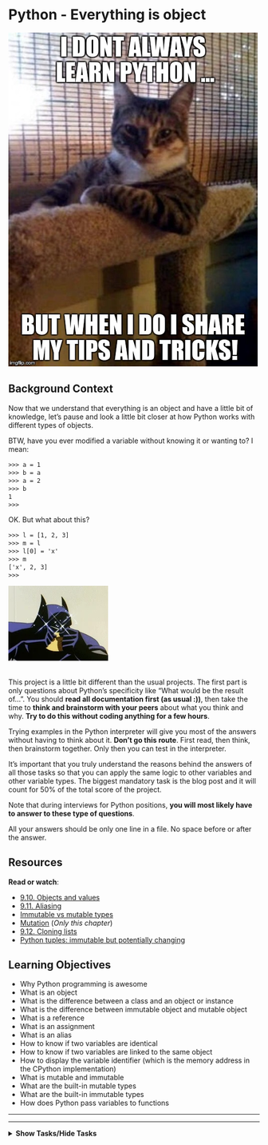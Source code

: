 # Python - Everything is object

<p><img src="./r_208403_QPSN8.jpg" alt="" style="" /><br /></p>

<h2>Background Context</h2>

<p>Now that we understand that everything is an object and have a little bit of knowledge, let&rsquo;s pause and look a little bit closer at how Python works with different types of objects.</p>

<p>BTW, have you ever modified a variable without knowing it or wanting to? I mean:</p>

<pre><code>&gt;&gt;&gt; a = 1
&gt;&gt;&gt; b = a
&gt;&gt;&gt; a = 2
&gt;&gt;&gt; b
1
&gt;&gt;&gt; 
</code></pre>

<p>OK. But what about this?</p>

<pre><code>&gt;&gt;&gt; l = [1, 2, 3]
&gt;&gt;&gt; m = l
&gt;&gt;&gt; l[0] = &#39;x&#39;
&gt;&gt;&gt; m
[&#39;x&#39;, 2, 3]
&gt;&gt;&gt; 
</code></pre>

<p><img src="./giphy.webp" alt="" style="" /><br />
<br /></p>

<p>This project is a little bit different than the usual projects. The first part is only questions about Python&rsquo;s specificity like &ldquo;What would be the result of&hellip;&rdquo;. 
You should <strong>read all documentation first (as usual :))</strong>, then take the time to <strong>think and brainstorm with your peers</strong> about what you think and why. <strong>Try to do this without coding anything for a few hours</strong>.</p>

<p>Trying examples in the Python interpreter will give you most of the answers without having to think about it. <strong>Don&rsquo;t go this route</strong>. First read, then think, then brainstorm together. Only then you can test in the interpreter.</p>

<p>It&rsquo;s important that you truly understand the reasons behind the answers of all those tasks so that you can apply the same logic to other variables and other variable types.
The biggest mandatory task is the blog post and it will count for 50% of the total score of the project.</p>

<p>Note that during interviews for Python positions, <strong>you will most likely have to answer to these type of questions</strong>.</p>

<p>All your answers should be only one line in a file. No space before or after the answer.</p>

## Resources

<p><strong>Read or watch</strong>:</p>

<ul>
<li><a href="http://www.openbookproject.net/thinkcs/python/english2e/ch09.html#objects-and-values" title="9.10. Objects and values" target="_blank">9.10. Objects and values</a> </li>
<li><a href="http://www.openbookproject.net/thinkcs/python/english2e/ch09.html#aliasing" title="9.11. Aliasing" target="_blank">9.11. Aliasing</a> </li>
<li><a href="https://stackoverflow.com/questions/8056130/immutable-vs-mutable-types" title="Immutable vs mutable types" target="_blank">Immutable vs mutable types</a> </li>
<li><a href="http://composingprograms.com/pages/24-mutable-data.html#sequence-objects" title="Mutation" target="_blank">Mutation</a> (<em>Only this chapter</em>)</li>
<li><a href="http://www.openbookproject.net/thinkcs/python/english2e/ch09.html#cloning-lists" title="9.12. Cloning lists" target="_blank">9.12. Cloning lists</a> </li>
<li><a href="http://radar.oreilly.com/2014/10/python-tuples-immutable-but-potentially-changing.html" title="Python tuples: immutable but potentially changing" target="_blank">Python tuples: immutable but potentially changing</a> </li>
</ul>

<h2>Learning Objectives</h2>

<ul>
<li>Why Python programming is awesome</li>
<li>What is an object</li>
<li>What is the difference between a class and an object or instance</li>
<li>What is the difference between immutable object and mutable object</li>
<li>What is a reference</li>
<li>What is an assignment</li>
<li>What is an alias</li>
<li>How to know if two variables are identical</li>
<li>How to know if two variables are linked to the same object</li>
<li>How to display the variable identifier (which is the memory address in the CPython implementation)</li>
<li>What is mutable and immutable</li>
<li>What are the built-in mutable types</li>
<li>What are the built-in immutable types</li>
<li>How does Python pass variables to functions</li>
</ul>

--- 
---

<details>
<summary><strong>Show Tasks/Hide Tasks</strong></summary><br>

# TASKS

# 0. Who am I?
   
<p>What function would you use to print the type of an object?</p>

<p>Write the name of the function in the file, without <code>()</code>.</p>

  </div>

[(answer)](./0-answer.txt)


# 1. Where are you?

   
<p>How do you get the variable identifier (which is the memory address in the CPython implementation)?</p>

<p>Write the name of the function in the file, without <code>()</code>.</p>

  </div>

[(answer)](./1-answer.txt)


# 2. Right count
   
<p>In the following code, do <code>a</code> and <code>b</code> point to the same object?
Answer with <code>Yes</code> or <code>No</code>.</p>

<pre><code>&gt;&gt;&gt; a = 89
&gt;&gt;&gt; b = 100
</code></pre>

  </div>

[(answer)](./2-answer.txt)


# 3. Right count =
   
<p>In the following code, do <code>a</code> and <code>b</code> point to the same object?
Answer with <code>Yes</code> or <code>No</code>.</p>

<pre><code>&gt;&gt;&gt; a = 89
&gt;&gt;&gt; b = 89
</code></pre>

  </div>

[(answer)](./3-answer.txt)

# 4. Right count =
   
<p>In the following code, do <code>a</code> and <code>b</code> point to the same object?
Answer with <code>Yes</code> or <code>No</code>.</p>

<pre><code>&gt;&gt;&gt; a = 89
&gt;&gt;&gt; b = a
</code></pre>

  </div>

[(answer)](./4-answer.txt)

# 5. Right count =+

<p>In the following code, do <code>a</code> and <code>b</code> point to the same object?
Answer with <code>Yes</code> or <code>No</code>.</p>

<pre><code>&gt;&gt;&gt; a = 89
&gt;&gt;&gt; b = a + 1
</code></pre>

  </div>

[(answer)](./5-answer.txt)


# 6. Is equal
   
<p>What do these 3 lines print?</p>

<pre><code>&gt;&gt;&gt; s1 = &quot;Best School&quot;
&gt;&gt;&gt; s2 = s1
&gt;&gt;&gt; print(s1 == s2)
</code></pre>

  </div>

[(answer)](./6-answer.txt)


# 7. Is the same
    
<p>What do these 3 lines print?</p>

<pre><code>&gt;&gt;&gt; s1 = &quot;Best&quot;
&gt;&gt;&gt; s2 = s1
&gt;&gt;&gt; print(s1 is s2)
</code></pre>

  </div>

[(answer)](./7-answer.txt)


# 8. Is really equal

<p>What do these 3 lines print?</p>

<pre><code>&gt;&gt;&gt; s1 = &quot;Best School&quot;
&gt;&gt;&gt; s2 = &quot;Best School&quot;
&gt;&gt;&gt; print(s1 == s2)
</code></pre>

  </div>

[(answer)](./8-answer.txt)



#  9. Is really the same
   
<p>What do these 3 lines print?</p>

<pre><code>&gt;&gt;&gt; s1 = &quot;Best School&quot;
&gt;&gt;&gt; s2 = &quot;Best School&quot;
&gt;&gt;&gt; print(s1 is s2)
</code></pre>

  </div>

[(answer)](./9-answer.txt)


# 10. And with a list, is it equal
   
<p>What do these 3 lines print?</p>

<pre><code>&gt;&gt;&gt; l1 = [1, 2, 3]
&gt;&gt;&gt; l2 = [1, 2, 3] 
&gt;&gt;&gt; print(l1 == l2)
</code></pre>

  </div>

[(answer)](./10-answer.txt)


# 11. And with a list, is it the same
   
<p>What do these 3 lines print?</p>

<pre><code>&gt;&gt;&gt; l1 = [1, 2, 3]
&gt;&gt;&gt; l2 = [1, 2, 3] 
&gt;&gt;&gt; print(l1 is l2)
</code></pre>

  </div>

[(answer)](./11-answer.txt)

# 12. And with a list, is it really equal
   
<p>What do these 3 lines print?</p>

<pre><code>&gt;&gt;&gt; l1 = [1, 2, 3]
&gt;&gt;&gt; l2 = l1
&gt;&gt;&gt; print(l1 == l2)
</code></pre>

  </div>
  
[(answer)](./12-answer.txt)



# 13. And with a list, is it really the same
    
<p>What do these 3 lines print?</p>

<pre><code>&gt;&gt;&gt; l1 = [1, 2, 3]
&gt;&gt;&gt; l2 = l1
&gt;&gt;&gt; print(l1 is l2)
</code></pre>

  </div>

[(answer)](./13-answer.txt)


# 14. List append
   
    <p>What does this script print?</p>

<pre><code>l1 = [1, 2, 3]
l2 = l1
l1.append(4)
print(l2)
</code></pre>

  </div>

  [(answer)](./14-answer.txt)


# 15. List add
    
<p>What does this script print?</p>

<pre><code>l1 = [1, 2, 3]
l2 = l1
l1 = l1 + [4]
print(l2)
</code></pre>

  </div>

  [(answer)](./15-answer.txt)



# 16. Integer incrementation
    
 <p>What does this script print?</p>

<pre><code>def increment(n):
    n += 1

a = 1
increment(a)
print(a)
</code></pre>

  </div>

[(answer)](./16-answer.txt)


# 17. List incrementation
   
<p>What does this script print?</p>

<pre><code>def increment(n):
    n.append(4)

l = [1, 2, 3]
increment(l)
print(l)
</code></pre>

  </div>

[(answer)](./17-answer.txt)



# 18. List assignation
   
<p>What does this script print?</p>

<pre><code>def assign_value(n, v):
    n = v

l1 = [1, 2, 3]
l2 = [4, 5, 6]
assign_value(l1, l2)
print(l1)
</code></pre>

  </div>

[(answer)](./18-answer.txt)



# 19. Copy a list object
    
<p>Write a function <code>def copy_list(l):</code> that returns a <strong>copy</strong> of a list.</p>

<ul>
<li>The input list can contain any type of objects</li>
<li>Your file should be maximum 3-line long (no documentation needed)</li>
<li>You are not allowed to import any module</li>
</ul>

<pre><code>guillaume@ubuntu:~/0x09$ cat 19-main.py
#!/usr/bin/python3
copy_list = __import__(&#39;19-copy_list&#39;).copy_list

my_list = [1, 2, 3]
print(my_list)

new_list = copy_list(my_list)

print(my_list)
print(new_list)

print(new_list == my_list)
print(new_list is my_list)

guillaume@ubuntu:~/0x09$ ./19-main.py
[1, 2, 3]
[1, 2, 3]
[1, 2, 3]
True
False
guillaume@ubuntu:~/0x09$ wc -l 19-copy_list.py 
3 19-copy_list.py
guillaume@ubuntu:~/0x09$ 
</code></pre>

<p><strong>No test cases needed</strong></p>

  </div>

[(answer)](./19-answer.txt)


# 20. Tuple or not?
    
<pre><code>a = ()
</code></pre>

<p>Is <code>a</code> a tuple? Answer with <code>Yes</code> or <code>No</code>.</p>

  </div>

[(answer)](./20-answer.txt)


# 21. Tuple or not?
  
<pre><code>a = (1, 2)
</code></pre>

<p>Is <code>a</code> a tuple? Answer with <code>Yes</code> or <code>No</code>.</p>

  </div>

[(answer)](./21-answer.txt)



# 22. Tuple or not?
    
<pre><code>a = (1)
</code></pre>

<p>Is <code>a</code> a tuple? Answer with <code>Yes</code> or <code>No</code>.</p>

  </div>

[(answer)](./22-answer.txt)


# 23. Tuple or not?
    
<pre><code>a = (1, )
</code></pre>

<p>Is <code>a</code> a tuple? Answer with <code>Yes</code> or <code>No</code>.</p>

  </div>

[(answer)](./23-answer.txt)


# 24. Who I am?
    
<p>What does this script print?</p>

<pre><code>a = (1)
b = (1)
a is b
</code></pre>

  </div>

[(answer)](./24-answer.txt)


# 25. Tuple or not
    
<p>What does this script print?</p>

<pre><code>a = (1, 2)
b = (1, 2)
a is b
</code></pre>

  </div>

[(answer)](./25-answer.txt)


# 26. Empty is not empty
    
<p>What does this script print?</p>

<pre><code>a = ()
b = ()
a is b
</code></pre>

  </div>

[(answer)](./26-answer.txt)


# 27. Still the same?
    
<pre><code>&gt;&gt;&gt; id(a)
139926795932424
&gt;&gt;&gt; a
[1, 2, 3, 4]
&gt;&gt;&gt; a = a + [5]
&gt;&gt;&gt; id(a)
</code></pre>

[(answer)](./27-answer.txt)


<p>Will the last line of this script print <code>139926795932424</code>? Answer with <code>Yes</code> or <code>No</code>.</p>

  </div>

# 28. Same or not?
    
<pre><code>&gt;&gt;&gt; a
[1, 2, 3]
&gt;&gt;&gt; id (a)
139926795932424
&gt;&gt;&gt; a += [4]
&gt;&gt;&gt; id(a)
</code></pre>

<p>Will the last line of this script print <code>139926795932424</code>? Answer with <code>Yes</code> or <code>No</code>.</p>

  </div>

[(answer)](./28-answer.txt)



# 29. #pythonic
   
<p>Write a function <code>magic_string()</code> that returns a string &ldquo;BestSchool&rdquo; n times the number of the iteration (see code):</p>

<ul>
<li>Format: see example</li>
<li>Your file should be maximum 4-line long (no documentation needed)</li>
<li>You are not allowed to import any module</li>
</ul>

<pre><code>guillaume@ubuntu:~/0x09$ cat 100-main.py
#!/usr/bin/python3
magic_string = __import__(&#39;100-magic_string&#39;).magic_string

for i in range(10):
    print(magic_string())

guillaume@ubuntu:~/0x09$ ./100-main.py | cat -e
BestSchool$
BestSchool, BestSchool$
BestSchool, BestSchool, BestSchool$
BestSchool, BestSchool, BestSchool, BestSchool$
BestSchool, BestSchool, BestSchool, BestSchool, BestSchool$
BestSchool, BestSchool, BestSchool, BestSchool, BestSchool, BestSchool$
BestSchool, BestSchool, BestSchool, BestSchool, BestSchool, BestSchool, BestSchool$
BestSchool, BestSchool, BestSchool, BestSchool, BestSchool, BestSchool, BestSchool, BestSchool$
BestSchool, BestSchool, BestSchool, BestSchool, BestSchool, BestSchool, BestSchool, BestSchool, BestSchool$
BestSchool, BestSchool, BestSchool, BestSchool, BestSchool, BestSchool, BestSchool, BestSchool, BestSchool, BestSchool$
guillaume@ubuntu:~/0x09$ wc -l 100-magic_string.py 
4 100-magic_string.py
guillaume@ubuntu:~/0x09$ 
</code></pre>

<p><strong>No test cases needed</strong></p>

  </div>

[(answer)](./100-magic_string.py)


# 30. Low memory cost
   
<p>Write a class <code>LockedClass</code> with no class or object attribute, that prevents the user from dynamically creating new instance attributes, except if the new instance attribute is called <code>first_name</code>.</p>

<ul>
<li>You are not allowed to import any module</li>
</ul>

<pre><code>guillaume@ubuntu:~/0x09$ cat 101-main.py
#!/usr/bin/python3
LockedClass = __import__(&#39;101-locked_class&#39;).LockedClass

lc = LockedClass()
lc.first_name = &quot;John&quot;
try:
    lc.last_name = &quot;Snow&quot;
except Exception as e:
    print(&quot;[{}] {}&quot;.format(e.__class__.__name__, e))

guillaume@ubuntu:~/0x09$ ./101-main.py
[AttributeError] &#39;LockedClass&#39; object has no attribute &#39;last_name&#39;
guillaume@ubuntu:~/0x09$ 
</code></pre>

<p><strong>No test cases needed</strong></p>

  </div>

[(answer)](./101-locked_class.py)

# 31. int 1/3
    
<pre><code>julien@ubuntu:/python3$ cat int.py 
a = 1
b = 1
julien@ubuntu:/python3$ 
</code></pre>

<p>Assuming we are using a CPython implementation of Python3 with default options/configuration:</p>

<ul>
<li>How many int objects are created by the execution of the first line of the script? (<code>103-line1.txt</code>)</li>
<li>How many int objects are created by the execution of the second line of the script (<code>103-line2.txt</code>)</li>
</ul>

  </div>

  [(answer)](./103-line1.txt) and [(answer)](./103-line2.txt)

# 32. int 2/3
   
<pre><code>julien@ubuntu:/python3$ cat int.py 
a = 1024
b = 1024
del a
del b
c = 1024
julien@ubuntu:/python3$ 
</code></pre>

<p>Assuming we are using a CPython implementation of Python3 with default options/configuration:</p>

<ul>
<li>How many int objects are created by the execution of the first line of the script? (<code>104-line1.txt</code>)</li>
<li>How many int objects are created by the execution of the second line of the script (<code>104-line2.txt</code>)</li>
<li>After the execution of line 3, is the int object pointed by <code>a</code> deleted? Answer with <code>Yes</code> or <code>No</code> (<code>104-line3.txt</code>)</li>
<li>After the execution of line 4, is the int object pointed by <code>b</code> deleted? Answer with <code>Yes</code> or <code>No</code> (<code>104-line4.txt</code>)</li>
<li>How many int objects are created by the execution of the last line of the script (<code>104-line5.txt</code>)</li>
</ul>

  </div>

[(answer)](./104-line1.txt), [(answer)](./104-line2.txt), [(answer)](./104-line3.txt), [(answer)](./104-line4.txt) and [(answer)](./104-line5.txt)

# 33. int 3/3
   
<pre><code>julien@twix:/tmp/so$ cat int.py 
print(&quot;I&quot;)
print(&quot;Love&quot;)
print(&quot;Python&quot;)
julien@ubuntu:/tmp/so$ 
</code></pre>

<p>Assuming we are using a CPython implementation of Python3 with default options/configuration:</p>

<ul>
<li>Before the execution of line 2 (<code>print(&quot;Love&quot;)</code>), how many int objects have been created and are still in memory? (<code>105-line1.txt</code>)</li>
<li>Why? (optional blog post :))</li>
</ul>

<p>Hint: <code>NSMALLPOSINTS</code>, <code>NSMALLNEGINTS</code></p>

<p><img src="./70f9ea0e969dfcc407a7427aba4786d87a920494.gif" alt="" style="" /></p>

  </div>

  [(answer)](./105-line1.txt)

# 34. Clear strings
    
<pre><code>guillaume@ubuntu:/python3$ cat string.py 
a = &quot;SCHL&quot;
b = &quot;SCHL&quot;
del a
del b
c = &quot;SCHL&quot;
guillaume@ubuntu:/python3$ 
</code></pre>

<p>Assuming we are using a CPython implementation of Python3 with default options/configuration (For answers with numbers use integers, don&rsquo;t spell out the word):</p>

<ul>
<li>How many string objects are created by the execution of the first line of the script? (<code>106-line1.txt</code>)</li>
<li>How many string objects are created by the execution of the second line of the script (<code>106-line2.txt</code>)</li>
<li>After the execution of line 3, is the string object pointed by <code>a</code> deleted? Answer with <code>Yes</code> or <code>No</code> (<code>106-line3.txt</code>)</li>
<li>After the execution of line 4, is the string object pointed by <code>b</code> deleted? Answer with <code>Yes</code> or <code>No</code> (<code>106-line4.txt</code>)</li>
<li>How many string objects are created by the execution of the last line of the script (<code>106-line5.txt</code>)</li>
</ul>

  </div>

  [(answer)](./106-line1.txt), [(answer)](./106-line2.txt), [(answer)](./106-line3.txt), [(answer)](./106-line4.txt) and [(answer)](./106-line5.txt)

  <em>THE END</em>

  </details>

 
